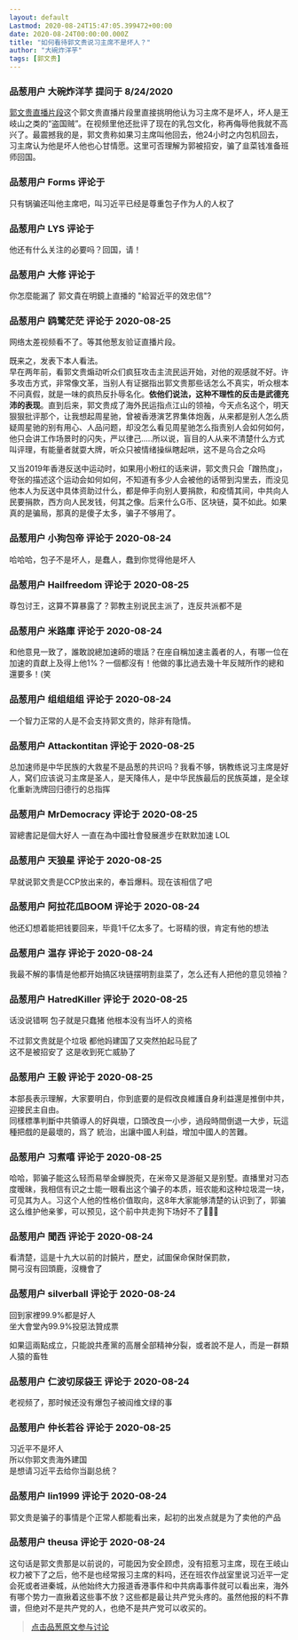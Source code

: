```yaml
---
layout: default
Lastmod: 2020-08-24T15:47:05.399472+00:00
date: 2020-08-24T00:00:00.000Z
title: "如何看待郭文贵说习主席不是坏人？"
author: "大碗炸洋芋"
tags: [郭文贵]
---
```



### 品葱用户 **大碗炸洋芋** 提问于 8/24/2020
    
[郭文贵直播片段]( "https://twitter.com/chuaijiji/status/1289044155839127552?s=19")这个郭文贵直播片段里直接挑明他认为习主席不是坏人，坏人是王岐山之类的“盗国贼”。在视频里他还批评了现在的乳包文化，称再侮辱他我就不高兴了。最震撼我的是，郭文贵称如果习主席叫他回去，他24小时之内包机回去，习主席认为他是坏人他也心甘情愿。这里可否理解为郭被招安，骗了韭菜钱准备班师回国。
    
                

### 品葱用户 **Forms** 评论于 
        
只有锅骗还叫他主席吧，叫习近平已经是尊重包子作为人的人权了
        
                

### 品葱用户 **LYS** 评论于 
        
他还有什么关注的必要吗？回国，请！
        
                

### 品葱用户 **大修** 评论于 
        
你怎麼能漏了 郭文貴在明鏡上直播的 "給習近平的效忠信"?
        
                

### 品葱用户 **鸥鹭茫茫** 评论于 2020-08-25
        
网络太差视频看不了。等其他葱友验证直播片段。  
  
既来之，发表下本人看法。  
早在两年前，看郭文贵煽动听众们疯狂攻击主流民运开始，对他的观感就不好。许多攻击方式，非常像文革，当别人有证据指出郭文贵那些话怎么不真实，听众根本不问真假，就是一味的疯热反扑辱名化。**依他们说法，这种不理性的反击是武德充沛的表现**。直到后来，郭文贵成了海外民运指点江山的领袖，今天点名这个，明天狠狠批评那个，让我想起周星驰，曾被香港演艺界集体炮轰，从来都是别人怎么质疑周星驰的别有用心、人品问题，却没怎么看见周星驰怎么指责别人会如何如何，他只会讲工作场景时的闪失，严以律己.....所以说，盲目的人从来不清楚什么方式叫评理，有能量者就耍大牌，听众只被情绪操纵瞎起哄，这不是乌合之众吗  
  
又当2019年香港反送中运动时，如果用小粉红的话来讲，郭文贵只会「蹭热度」，夸张的描述这个运动会如何如何，不知道有多少人会被他的话带到沟里去，而没见他本人为反送中具体资助过什么，都是伸手向别人要捐款，和疫情其间，中共向人民要捐款，西方向人民发钱，何其之像。后来什么G币、区块链，莫不如此。如果真的是骗局，那真的是傻子太多，骗子不够用了。
        
                

### 品葱用户 **小狗包帝** 评论于 2020-08-24
        
哈哈哈，包子不是坏人，是蠢人，蠢到你觉得他是坏人
        
                

### 品葱用户 **Hailfreedom** 评论于 2020-08-25
        
尊包讨王，这算不算暴露了？郭教主别说民主派了，连反共派都不是
        
                

### 品葱用户 **米路庫** 评论于 2020-08-24
        
和他意見一致了，誰敢說總加速師的壞話？在座自稱加速主義者的人，有哪一位在加速的貢獻上及得上他1%？一個都沒有！他做的事比過去幾十年反賊所作的總和還要多！(笑
        
                

### 品葱用户 **组组组组** 评论于 2020-08-24
        
一个智力正常的人是不会支持郭文贵的，除非有隐情。
        
                

### 品葱用户 **Attackontitan** 评论于 2020-08-25
        
总加速师是中华民族的大救星不是品葱的共识吗？我看不够，锅教练说习主席是好人，窝们应该说习主席是圣人，是天降伟人，是中华民族最后的民族英雄，是全球化重新洗牌回归德行的总指挥
        
                

### 品葱用户 **MrDemocracy** 评论于 2020-08-25
        
習總書記是個大好人 一直在為中國社會發展進步在默默加速 LOL
        
                

### 品葱用户 **天狼星** 评论于 2020-08-25
        
早就说郭文贵是CCP放出来的，奉旨爆料。现在该相信了吧
        
                

### 品葱用户 **阿拉花瓜BOOM** 评论于 2020-08-24
        
他还幻想着能把钱要回来，毕竟1千亿太多了。七哥精的很，肯定有他的想法
        
                

### 品葱用户 **温存** 评论于 2020-08-24
        
我最不解的事情是他都开始搞区块链摆明割韭菜了，怎么还有人把他的意见领袖？
        
                

### 品葱用户 **HatredKiller** 评论于 2020-08-25
        
话没说错啊 包子就是只蠢猪 他根本没有当坏人的资格  
   
不过郭文贵就是个垃圾 都他妈建国了又突然拍起马屁了   
这不是被招安了 这是收到死亡威胁了
        
                

### 品葱用户 **王毅** 评论于 2020-08-25
        
本部長表示理解，大家要明白，你到底要的是假改良維護自身利益還是推倒中共，迎接民主自由。  
同樣標準判斷中共領導人的好與壞，口頭改良一小步，過段時間倒退一大步，玩這種把戲的是最壞的，爲了 統治，出讓中國人利益，增加中國人的苦難。
        
                

### 品葱用户 **习煮嘻** 评论于 2020-08-25
        
哈哈，郭骗子能这么轻而易举金蝉脱壳，在米帝又是游艇又是别墅。直播里对习态度暧昧，我相信有识之士能一眼看出这个骗子的本质，班农能和这种垃圾混一块，可见其为人。习这个人他的性格价值取向，这8年大家能够清楚的认识到了，郭骗这么维护他亲爹，可以预见，这个前中共走狗下场好不了👊👊👊
        
                

### 品葱用户 **聞西** 评论于 2020-08-24
        
看清楚，這是十九大以前的討饒片，歷史，試圖保命保財保罰款，  
開弓沒有回頭鹿，沒機會了
        
                

### 品葱用户 **silverball** 评论于 2020-08-24
        
回到家裡99.9%都是好人  
坐大會堂內99.9%投惡法贊成票  
  
如果這兩點成立，只能說共產黨的高層全部精神分裂，或者說不是人，而是一群類人猿的畜牲
        
                

### 品葱用户 **仁波切尿袋王** 评论于 2020-08-24
        
老视频了，那时候还没有爆包子被阎维文绿的事
        
                

### 品葱用户 **仲长若谷** 评论于 2020-08-25
        
习近平不是坏人  
所以你郭文贵海外建国  
是想请习近平去给你当副总统？
        
                

### 品葱用户 **lin1999** 评论于 2020-08-24
        
郭文贵是骗子的事情是个正常人都能看出来，起初的出发点就是为了卖他的产品
        
                

### 品葱用户 **theusa** 评论于 2020-08-24
        
这句话是郭文贵那是以前说的，可能因为安全顾虑，没有招惹习主席，现在王岐山权力被下了之后，他不是也经常报习主席的料吗，还在班农作战室里说习近平一定会死或者进秦城，从他始终大力报道香港事件和中共病毒事件就可以看出来，海外有哪个势力一直揪着这些事不放？这些都是最让共产党头疼的。虽然他报的料不靠谱，但绝对不是共产党的人，也绝不是共产党可以收买的。
        
                





> [点击品葱原文参与讨论](https://pincong.rocks/question/30212)

